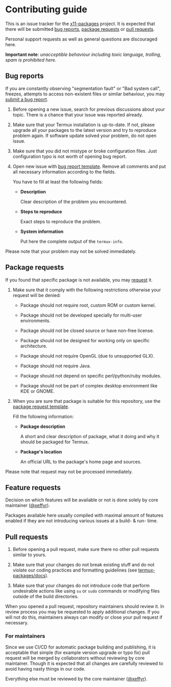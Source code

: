 # Contributing guide

This is an issue tracker for the [x11-packages] project. It is expected that
there will be submitted [bug reports](#bug-reports), [package requests](#package-requests)
or [pull requests](#pull-requests).

Personal support requests as well as general questions are discouraged here.

**Important note**: *unacceptible behaviour including toxic language, trolling,
spam is prohibited here.*

## Bug reports

If you are constantly observing "segmentation fault" or "Bad system call",
freezes, attempts to access non-existent files or similar behaviour, you
may [submit a bug report][bug-report-template].

1. Before opening a new issue, search for previous discussions about your topic.
There is a chance that your issue was reported already.

2. Make sure that your Termux installation is up-to-date. If not, please upgrade
all your packages to the latest version and try to reproduce problem again. If
software update solved your problem, do not open issue.

3. Make sure that you did not mistype or broke configuration files. Just
configuration typo is not worth of opening bug report.

4. Open new issue with [bug report template][bug-report-template]. Remove all
comments and put all necessary information according to the fields.

	You have to fill at least the following fields:

	- **Description**

		Clear description of the problem you encountered.

	- **Steps to reproduce**

		Exact steps to reproduce the problem.

	- **System information**

		Put here the complete output of the `termux-info`.

Please note that your problem may not be solved immediately.

## Package requests

If you found that specific package is not available, you may [request](package-request-template)
it.

1. Make sure that it comply with the following restrictions otherwise your request
   will be denied:

	- Package should not require root, custom ROM or custom kernel.

	- Package should not be developed specially for multi-user environments.

	- Package should not be closed source or have non-free license.

	- Package should not be designed for working only on specific architecture.

	- Package should not require OpenGL (due to unsupported GLX).

	- Package should not require Java.

	- Package should not depend on specific perl/python/ruby modules.

	- Package should not be part of complex desktop environment like KDE or GNOME.

2. When you are sure that package is suitable for this repository, use the
[package request template][package-request-template].

	Fill the following information:

	- **Package description**

		A short and clear description of package, what it doing and why it
		should be packaged for Termux.

	- **Package's location**

		An official URL to the package's home page and sources.

Please note that request may not be processed immediately.

## Feature requests

Decision on which features will be available or not is done solely by core
maintainer ([@xeffyr]).

Packages available here usually compiled with maximal amount of features enabled
if they are not introducing various issues at a build- & run- time.

## Pull requests

1. Before opening a pull request, make sure there no other pull requests similar
to yours.

2. Make sure that your changes do not break existing stuff and do not violate
our coding practices and formatting guidelines (see [termux-packages/docs]).

3. Make sure that your changes do not introduce code that perform undesirable
actions like using `su` or `sudo` commands or modifying files outside of the
build directories.

When you opened a pull request, repository maintainers should review it. In review
process you may be requested to apply additional changes. If you will not do this,
maintainers always can modify or close your pull request if necessary.

### For maintainers

Since we use CI/CD for automatic package building and publishing, it is acceptable
that simple (for example version upgrade or typo fix) pull request will be merged
by collaborators without reviewing by core maintainer. Though it is expected that
all changes are carefully reviewed to avoid having nasty things in our code.

Everything else must be reviewed by the core maintainer ([@xeffyr]).

[termux-packages]: <https://github.com/termux/termux-packages>
[termux-packages/docs]: <https://github.com/termux/termux-packages/tree/master/docs>
[x11-packages]: <https://github.com/termux/x11-packages>
[bug-report-template]: <https://github.com/termux/x11-packages/issues/new?template=BUG_REPORT.md>
[package-request-template]: <https://github.com/termux/x11-packages/issues/new?template=PACKAGE_REQUEST.md>
[@xeffyr]: <https://github.com/xeffyr>
